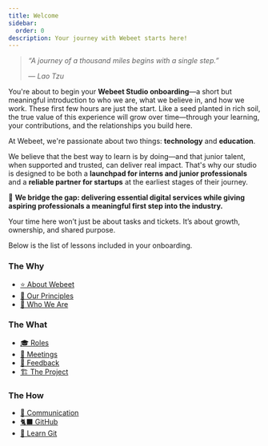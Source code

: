 ```yaml
---
title: Welcome
sidebar:
  order: 0
description: Your journey with Webeet starts here!
---
```


> _“A journey of a thousand miles begins with a single step.”_
>
> — _Lao Tzu_

You're about to begin your **Webeet Studio onboarding**—a short but meaningful introduction to who we are, what we believe in, and how we work. These first few hours are just the start. Like a seed planted in rich soil, the true value of this experience will grow over time—through your learning, your contributions, and the relationships you build here.

At Webeet, we're passionate about two things: **technology** and **education**.

We believe that the best way to learn is by doing—and that junior talent, when supported and trusted, can deliver real impact. That's why our studio is designed to be both a **launchpad for interns and junior professionals** and a **reliable partner for startups** at the earliest stages of their journey.

🌉 **We bridge the gap: delivering essential digital services while giving aspiring professionals a meaningful first step into the industry.**

Your time here won’t just be about tasks and tickets. It’s about growth, ownership, and shared purpose.

Below is the list of lessons included in your onboarding.

### The Why

- [⭐️ About Webeet](/general/about-webeet)
- [🧭 Our Principles](/general/our-principles)
- [👥 Who We Are](/general/who-we-are)

### The What

- [🎓 Roles](/general/roles)
- [🤝 Meetings](/general/meetings)
- [💭 Feedback](/general/feedback)
- [🏗️ The Project](/general/the-project)

### The How

- [👾 Communication](/general/communication)
- [🐈‍⬛ GitHub](/general/github)
- [🔀 Learn Git](/general/learn-git)
